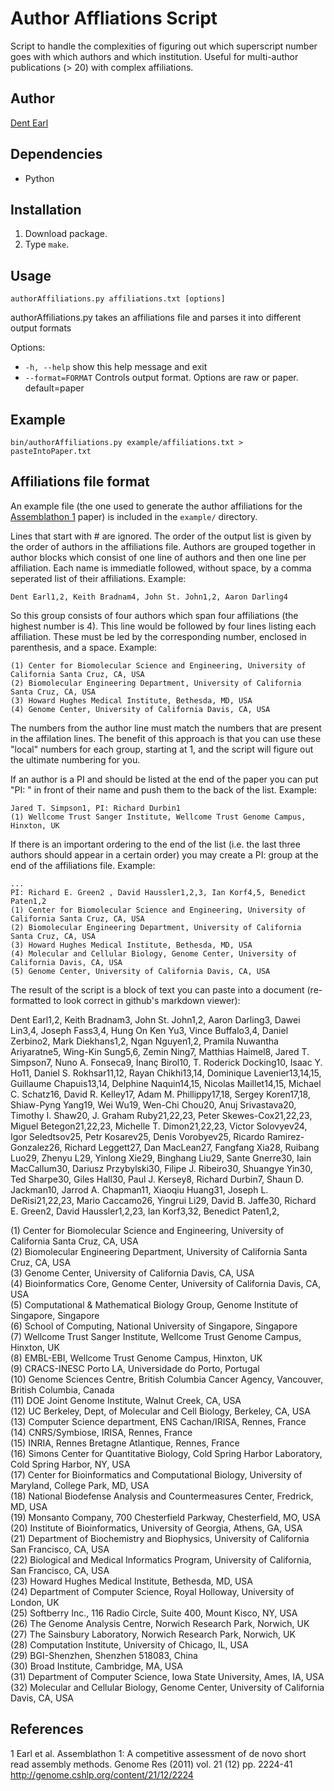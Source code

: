 # Author Affliations Script
Script to handle the complexities of figuring out which superscript number goes with which authors and which institution. Useful for multi-author publications (> 20) with complex affiliations.

## Author
[Dent Earl](https://github.com/dentearl/)

## Dependencies
* Python

## Installation
1. Download package.
2. Type <code>make</code>.

## Usage
<code>authorAffiliations.py affiliations.txt [options]</code>

authorAffiliations.py takes an affiliations file and parses it into different output formats

Options:

* <code>-h, --help</code>        show this help message and exit
* <code>--format=FORMAT</code>   Controls output format. Options are raw or paper. default=paper

## Example
<code>bin/authorAffiliations.py example/affiliations.txt > pasteIntoPaper.txt</code>

## Affiliations file format

An example file (the one used to generate the author affiliations for the [Assemblathon 1](http://genome.cshlp.org/content/21/12/2224) paper) is included in the <code>example/</code> directory.

Lines that start with # are ignored. The order of the output list is given by the order of authors in the affiliations file. Authors are grouped together in author blocks which consist of one line of authors and then one line per affiliation. Each name is immediatle followed, without space, by a comma seperated list of their affiliations. Example:

    Dent Earl1,2, Keith Bradnam4, John St. John1,2, Aaron Darling4

So this group consists of four authors which span four affiliations (the highest number is 4). This line would be followed by four lines listing each affiliation. These must be led by the corresponding number, enclosed in parenthesis, and a space. Example:

    (1) Center for Biomolecular Science and Engineering, University of California Santa Cruz, CA, USA
    (2) Biomolecular Engineering Department, University of California Santa Cruz, CA, USA
    (3) Howard Hughes Medical Institute, Bethesda, MD, USA
    (4) Genome Center, University of California Davis, CA, USA

The numbers from the author line must match the numbers that are present in the affilation lines. The benefit of this approach is that you can use these "local" numbers for each group, starting at 1, and the script will figure out the ultimate numbering for you.

If an author is a PI and should be listed at the end of the paper you can put "PI: " in front of their name and push them to the back of the list. Example: 

    Jared T. Simpson1, PI: Richard Durbin1
    (1) Wellcome Trust Sanger Institute, Wellcome Trust Genome Campus, Hinxton, UK

If there is an important ordering to the end of the list (i.e. the last three authors should appear in a certain order) you may create a PI: group at the end of the affiliations file. Example:

    ...
    PI: Richard E. Green2 , David Haussler1,2,3, Ian Korf4,5, Benedict Paten1,2
    (1) Center for Biomolecular Science and Engineering, University of California Santa Cruz, CA, USA
    (2) Biomolecular Engineering Department, University of California Santa Cruz, CA, USA
    (3) Howard Hughes Medical Institute, Bethesda, MD, USA
    (4) Molecular and Cellular Biology, Genome Center, University of California Davis, CA, USA
    (5) Genome Center, University of California Davis, CA, USA

The result of the script is a block of text you can paste into a document (re-formatted to look correct in github's markdown viewer):

Dent Earl1,2, Keith Bradnam3, John St. John1,2, Aaron Darling3, Dawei Lin3,4, Joseph Fass3,4, Hung On Ken Yu3, Vince Buffalo3,4, Daniel Zerbino2, Mark Diekhans1,2, Ngan Nguyen1,2, Pramila Nuwantha Ariyaratne5, Wing-Kin Sung5,6, Zemin Ning7, Matthias Haimel8, Jared T. Simpson7, Nuno A. Fonseca9, İnanç Birol10, T. Roderick Docking10, Isaac Y. Ho11, Daniel S. Rokhsar11,12, Rayan Chikhi13,14, Dominique Lavenier13,14,15, Guillaume Chapuis13,14, Delphine Naquin14,15, Nicolas Maillet14,15, Michael C. Schatz16, David R. Kelley17, Adam M. Phillippy17,18, Sergey Koren17,18, Shiaw-Pyng Yang19, Wei Wu19, Wen-Chi Chou20, Anuj Srivastava20, Timothy I. Shaw20, J. Graham Ruby21,22,23, Peter Skewes-Cox21,22,23, Miguel Betegon21,22,23, Michelle T. Dimon21,22,23, Victor Solovyev24, Igor Seledtsov25, Petr Kosarev25, Denis Vorobyev25, Ricardo Ramirez-Gonzalez26, Richard Leggett27, Dan MacLean27, Fangfang Xia28, Ruibang Luo29, Zhenyu L29, Yinlong Xie29, Binghang Liu29, Sante Gnerre30, Iain MacCallum30, Dariusz Przybylski30, Filipe J. Ribeiro30, Shuangye Yin30, Ted Sharpe30, Giles Hall30, Paul J. Kersey8, Richard Durbin7, Shaun D. Jackman10, Jarrod A. Chapman11, Xiaoqiu Huang31, Joseph L. DeRisi21,22,23, Mario Caccamo26, Yingrui Li29, David B. Jaffe30, Richard E. Green2, David Haussler1,2,23, Ian Korf3,32, Benedict Paten1,2, 

(1) Center for Biomolecular Science and Engineering, University of California Santa Cruz, CA, USA  
(2) Biomolecular Engineering Department, University of California Santa Cruz, CA, USA  
(3) Genome Center, University of California Davis, CA, USA  
(4) Bioinformatics Core, Genome Center, University of California Davis, CA, USA  
(5) Computational & Mathematical Biology Group, Genome Institute of Singapore, Singapore  
(6) School of Computing, National University of Singapore, Singapore  
(7) Wellcome Trust Sanger Institute, Wellcome Trust Genome Campus, Hinxton, UK  
(8) EMBL-EBI, Wellcome Trust Genome Campus, Hinxton, UK  
(9) CRACS-INESC Porto LA, Universidade do Porto, Portugal  
(10) Genome Sciences Centre, British Columbia Cancer Agency, Vancouver, British Columbia, Canada  
(11) DOE Joint Genome Institute, Walnut Creek, CA, USA  
(12) UC Berkeley, Dept, of Molecular and Cell Biology, Berkeley, CA, USA  
(13) Computer Science department, ENS Cachan/IRISA, Rennes, France  
(14) CNRS/Symbiose, IRISA, Rennes, France  
(15) INRIA, Rennes Bretagne Atlantique, Rennes, France  
(16) Simons Center for Quantitative Biology, Cold Spring Harbor Laboratory, Cold Spring Harbor, NY, USA  
(17) Center for Bioinformatics and Computational Biology, University of Maryland, College Park, MD, USA  
(18) National Biodefense Analysis and Countermeasures Center, Fredrick, MD, USA  
(19) Monsanto Company, 700 Chesterfield Parkway, Chesterfield, MO, USA  
(20) Institute of Bioinformatics, University of Georgia, Athens, GA, USA  
(21) Department of Biochemistry and Biophysics, University of California San Francisco, CA, USA  
(22) Biological and Medical Informatics Program, University of California, San Francisco, CA, USA  
(23) Howard Hughes Medical Institute, Bethesda, MD, USA  
(24) Department of Computer Science, Royal Holloway, University of London, UK  
(25) Softberry Inc., 116 Radio Circle, Suite 400, Mount Kisco, NY, USA  
(26) The Genome Analysis Centre, Norwich Research Park, Norwich, UK  
(27) The Sainsbury Laboratory, Norwich Research Park, Norwich, UK  
(28) Computation Institute, University of Chicago, IL, USA  
(29) BGI-Shenzhen, Shenzhen 518083, China  
(30) Broad Institute, Cambridge, MA, USA  
(31) Department of Computer Science, Iowa State University, Ames, IA, USA  
(32) Molecular and Cellular Biology, Genome Center, University of California Davis, CA, USA  


## References
1 Earl et al. Assemblathon 1: A competitive assessment of de novo short read assembly methods. Genome Res (2011) vol. 21 (12) pp. 2224-41 http://genome.cshlp.org/content/21/12/2224
